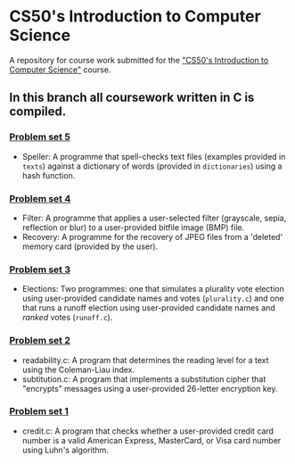 # CS50's Introduction to Computer Science
A repository for course work submitted for the ["CS50's Introduction to Computer Science"](https://cs50.harvard.edu/x/2020/) course. 

## In this branch all coursework written in C is compiled. 

### [Problem set 5](https://cs50.harvard.edu/x/2020/psets/5)
- Speller: A programme that spell-checks text files (examples provided in `texts`) against a dictionary of words (provided in `dictionaries`) using a hash function.

### [Problem set 4](https://cs50.harvard.edu/x/2020/psets/4)
- Filter: A programme that applies a user-selected filter (grayscale, sepia, reflection or blur) to a user-provided bitfile image (BMP) file.
- Recovery: A programme for the recovery of JPEG files from a 'deleted' memory card (provided by the user).

### [Problem set 3](https://cs50.harvard.edu/x/2020/psets/3)
- Elections: Two programmes: one that simulates a plurality vote election using user-provided candidate names and votes (`plurality.c`) and one that runs a runoff election using user-provided candidate names and <i>ranked</i> votes (`runoff.c`).  

### [Problem set 2](https://cs50.harvard.edu/x/2020/psets/2)
- readability.c: A program that determines the reading level for a text using the Coleman-Liau index.
- subtitution.c: A program that implements a substitution cipher that "encrypts” messages using a user-provided 26-letter encryption key.

### [Problem set 1](https://cs50.harvard.edu/x/2020/psets/1/)
- credit.c: A program that checks whether a user-provided credit card number is a valid American Express, MasterCard, or Visa card number using Luhn's algorithm.
